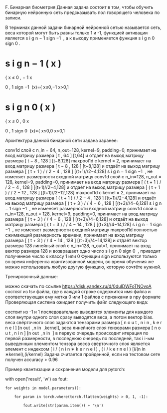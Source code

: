 F. Бинарная биометрия
Данная задача состоит в том, чтобы обучить бинарную нейронную сеть предсказывать пол говорящего человека по записи.

В терминах данной задачи бинарной нейронной сетью называется сеть, веса которой могут быть равны только 1 и -1, функцией активации является 
s
i
g
n
−
1
sign 
−1
​
 , а к выходу применяется функция 
s
i
g
n
0
sign 
0
​
 .

s
i
g
n
−
1
(
x
)
=
{
x
≤
0
,
−
1
x
>
0
,
1
sign 
−1
​
 (x)={ 
x≤0,−1
x>0,1
​
 

s
i
g
n
0
(
x
)
=
{
x
≤
0
,
0
x
>
0
,
1
sign 
0
​
 (x)={ 
x≤0,0
x>0,1
​
 

Архитектура данной бинарной сети задана заранее:

conv1d слой с n_in = 64, n_out=128, kernel=9, padding=0, принимает на вход матрицу размера 
[
t
,
64
]
[t,64] и отдаёт на выход матрицу размера 
[
t
−
8
,
128
]
[t−8,128]
maxpool1d c kernel = 2, принимает на вход матрицу размера 
[
t
−
8
,
128
]
[t−8,128] и отдаёт на выход матрицу размера 
[
(
t
+
1
)
/
/
2
−
4
,
128
]
[(t+1)//2−4,128]
s
i
g
n
−
1
sign 
−1
​
 , не изменяет размерности входной матрицу
conv1d слой c n_in=128, n_out = 128, kernel=9, padding=0, принимает на вход матрицу размера 
[
(
t
+
1
)
/
/
2
−
4
,
128
]
[(t+1)//2−4,128] и отдаёт на выход матрицу размера 
[
(
t
+
1
)
/
/
2
−
12
,
128
]
[(t+1)//2−12,128]
maxpool1d c kernel = 2, принимает на вход матрицу размера 
[
(
t
+
1
)
/
/
2
−
4
,
128
]
[(t+1)//2−4,128] и отдаёт на выход матрицу размера 
[
(
t
+
3
)
/
/
4
−
6
,
128
]
[(t+3)//4−6,128]
s
i
g
n
−
1
sign 
−1
​
 , не изменяет размерности входной матрицу
conv1d слой c n_in=128, n_out = 128, kernel=9, padding=0, принимает на вход матрицу размера 
[
(
t
+
3
)
/
/
4
−
6
,
128
]
[(t+3)//4−6,128] и отдаёт на выход матрицу размера 
[
(
t
+
3
)
/
/
4
−
14
,
128
]
[(t+3)//4−14,128]
s
i
g
n
−
1
sign 
−1
​
 , не изменяет размерности входной матрицу
maxpool1d полностью сжимающий размерность времени, принимает на вход матрицу размера 
[
(
t
+
3
)
/
/
4
−
14
,
128
]
[(t+3)//4−14,128] и отдаёт вектор размера 128
линейный слой с n_in=128, n_out=1, принимает на вход вектор размера 128 и возвращает одно число
s
i
g
n
0
sign 
0
​
 , приводит полученное число к классу 1 или 0
Функции sign используются только во время инференса квантизованной модели, во время обучения же можно использовать любую другую функцию, которую сочтёте нужной.

Тренировочный данные:

можно скачать по ссылке https://disk.yandex.ru/d/0duIDWFoTNOvoA
состоят из tsv файла, где в каждой строке содержится имя файла и соответствующая ему метка 0 или 1
файлов с признками в npy формате
Проверяющая система ожидает получить файл следующего вида:

состоит из -1 и 1
последовательно выводятся элементы для каждого слоя
внутри одного слоя сразу выводятся веса, а потом вектор bias.
веса свёрточного слоя задаются тензорами размера 
[
n
o
u
t
,
n
i
n
,
k
e
r
n
e
l
]
[n 
out
​
 ,n 
in
​
 ,kernel], веса линейного слоя тензорами размера 
[
n
o
u
t
,
n
i
n
]
[n 
out
​
 ,n 
in
​
 ]
в первую очередь происходит итерация по первой размерности, в последнюю очередь по последней, так 
i
i-ым выведенным элементом тензора весов свёрточного слоя является элемент с индексом 
[
i
/
(
n
i
n
∗
k
e
r
n
e
l
)
,
(
i
/
k
e
r
n
e
l
)
[i/(n 
in
​
 ∗kernel),(i/kernel)
Задача считается пройденной, если на тестовом сете получен accuracy > 0.96

Пример квантизации и сохранения модели для pytorch:

with open('result', 'w') as fout:

    for weights in model.parameters():

        for param in torch.where(torch.flatten(weights) > 0, 1, -1):

            fout.write(str(param.item()) + '\n')

